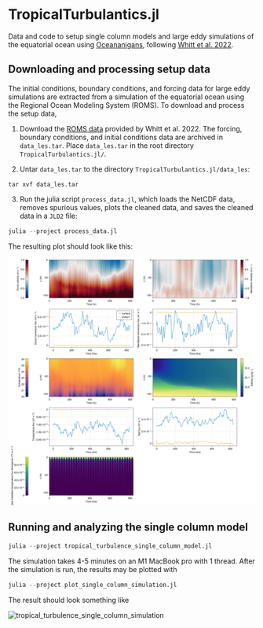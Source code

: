 # TropicalTurbulantics.jl

Data and code to setup single column models and large eddy simulations of the equatorial ocean using [Oceananigans](https://github.com/CliMA/Oceananigans.jl),
following [Whitt et al. 2022](https://journals.ametsoc.org/view/journals/phoc/52/5/JPO-D-21-0153.1.xml).

## Downloading and processing setup data

The initial conditions, boundary conditions, and forcing data for large eddy simulations
are extracted from a simulation of the equatorial ocean using the
Regional Ocean Modeling System (ROMS). To download and process the setup data,

1. Download the [ROMS data](https://figshare.com/ndownloader/files/28415004) provided by Whitt et al. 2022.
   The forcing, boundary conditions, and initial conditions data are archived in `data_les.tar`.
   Place `data_les.tar` in the root directory `TropicalTurbulantics.jl/`.

2. Untar `data_les.tar` to the directory `TropicalTurbulantics.jl/data_les`:

```
tar xvf data_les.tar
```

3. Run the julia script `process_data.jl`, which loads the NetCDF data,
   removes spurious values, plots the cleaned data, and saves the cleaned data
   in a `JLD2` file:

```julia
julia --project process_data.jl
```

The resulting plot should look like this:

![forcing_and_bcs_and_ics_0N140W](https://github.com/glwagner/TropicalTurbulantics.jl/blob/main/forcing_and_bcs_and_ics_0N140W.png)

## Running and analyzing the single column model

```julia
julia --project tropical_turbulence_single_column_model.jl
```

The simulation takes 4-5 minutes on an M1 MacBook pro with 1 thread.
After the simulation is run, the results may be plotted with


```julia
julia --project plot_single_column_simulation.jl
```

The result should look something like


![tropical_turbulence_single_column_simulation](https://user-images.githubusercontent.com/15271942/205989494-4d3ed378-d238-418f-b459-1eafa13cfe06.png)

